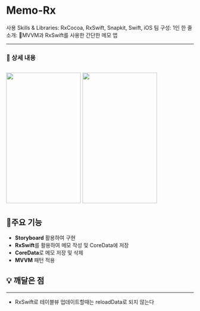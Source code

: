 # Memo-Rx

사용 Skills & Libraries: RxCocoa, RxSwift, Snapkit, Swift, iOS
팀 구성: 1인
한 줄 소개: MVVM과 RxSwift를 사용한 간단한 메모 앱

---

### 📖 상세 내용
<img src="https://github.com/wnsgk8300/WeatherToday/assets/73565566/513dd308-b5b4-426c-b0a2-47dcca4aab4f" width="200" height="350" > <img src="https://github.com/wnsgk8300/WeatherToday/assets/73565566/e77b2f89-8528-4e12-a711-535f54dd3393" width="200" height="350" >
---

## 📱주요 기능

- **Storyboard** 활용하여 구현
- **RxSwift**를 활용하여 메모 작성 및 CoreData에 저장
- **CoreData**로 메모 저장 및 삭제
- **MVVM** 패턴 적용

## 💡 깨달은 점

---

- RxSwift로 테이블뷰 업데이트할때는 reloadData로 되지 않는다
